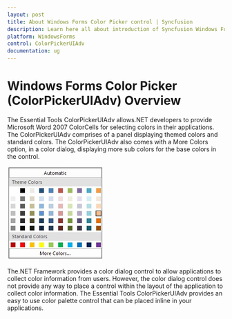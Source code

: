 ```yaml
---
layout: post
title: About Windows Forms Color Picker control | Syncfusion
description: Learn here all about introduction of Syncfusion Windows Forms Color Picker (ColorPickerUIAdv) control and more details.
platform: WindowsForms
control: ColorPickerUIAdv
documentation: ug
---
```

# Windows Forms Color Picker (ColorPickerUIAdv) Overview

The Essential Tools ColorPickerUIAdv allows.NET developers to provide Microsoft Word 2007 ColorCells for selecting colors in their applications. The ColorPickerUIAdv comprises of a panel displaying themed colors and standard colors. The ColorPickerUIAdv also comes with a More Colors option, in a color dialog, displaying more sub colors for the base colors in the control. 

![Windows forms ColorPickerUIAdv Overview](ColorPickerUIAdv_Images/ColorPicker2016Style.jpeg)



The.NET Framework provides a color dialog control to allow applications to collect color information from users. However, the color dialog control does not provide any way to place a control within the layout of the application to collect color information. The Essential Tools ColorPickerUIAdv provides an easy to use color palette control that can be placed inline in your applications. 
